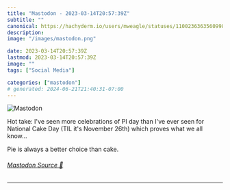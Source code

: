 ```yaml
---
title: "Mastodon - 2023-03-14T20:57:39Z"
subtitle: ""
canonical: https://hachyderm.io/users/mweagle/statuses/110023636356099898
description:
image: "/images/mastodon.png"

date: 2023-03-14T20:57:39Z
lastmod: 2023-03-14T20:57:39Z
image: ""
tags: ["Social Media"]

categories: ["mastodon"]
# generated: 2024-06-21T21:40:31-07:00
---
```

![Mastodon](/images/mastodon.png)

<p>Hot take: I&#39;ve seen more celebrations of PI day than I&#39;ve ever seen for National Cake Day (TIL it&#39;s November 26th) which proves what we all know...</p><p>Pie is always a better choice than cake.</p>


###### [Mastodon Source 🐘](https://hachyderm.io/@mweagle/110023636356099898)

___
